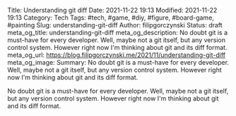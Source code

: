 Title: Understanding git diff
Date: 2021-11-22 19:13
Modified: 2021-11-22 19:13
Category: Tech
Tags: #tech, #game, #diy, #figure, #board-game, #painting
Slug: understanding-git-diff
Author: filipgorczynski
Status: draft
meta_og_title: understanding-git-diff
meta_og_description: No doubt git is a must-have for every developer. Well, maybe not a git itself, but any version control system. However right now I'm thinking about git and its diff format.
meta_og_url: https://blog.filipgorczynski.me/2021/11/understanding-git-diff
meta_og_image:
Summary: No doubt git is a must-have for every developer. Well, maybe not a git itself, but any version control system. However right now I'm thinking about git and its diff format.

No doubt git is a must-have for every developer. Well, maybe not a git itself, but any version control system. However right now I'm thinking about git and its diff format.
